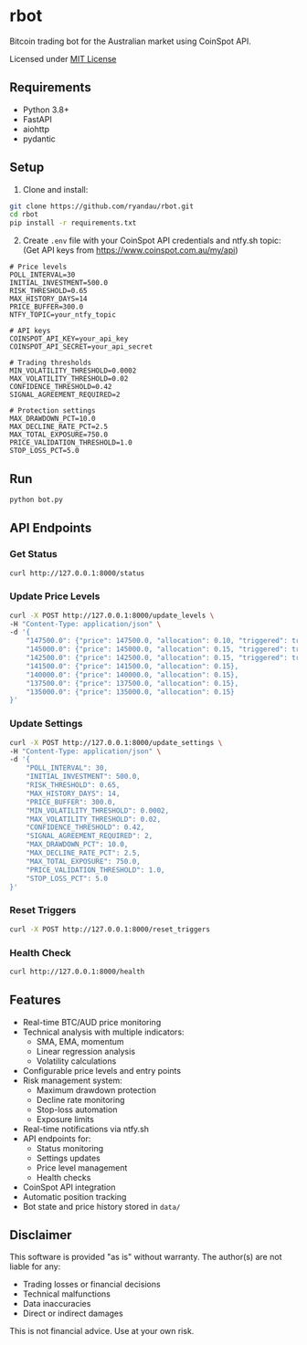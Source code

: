 # rbot

Bitcoin trading bot for the Australian market using CoinSpot API.

Licensed under [MIT License](LICENSE)

## Requirements
- Python 3.8+
- FastAPI
- aiohttp
- pydantic

## Setup

1. Clone and install:
```bash
git clone https://github.com/ryandau/rbot.git
cd rbot
pip install -r requirements.txt
```

2. Create `.env` file with your CoinSpot API credentials and ntfy.sh topic:
(Get API keys from https://www.coinspot.com.au/my/api)
```env
# Price levels
POLL_INTERVAL=30
INITIAL_INVESTMENT=500.0
RISK_THRESHOLD=0.65
MAX_HISTORY_DAYS=14
PRICE_BUFFER=300.0
NTFY_TOPIC=your_ntfy_topic

# API keys 
COINSPOT_API_KEY=your_api_key
COINSPOT_API_SECRET=your_api_secret

# Trading thresholds
MIN_VOLATILITY_THRESHOLD=0.0002
MAX_VOLATILITY_THRESHOLD=0.02 
CONFIDENCE_THRESHOLD=0.42
SIGNAL_AGREEMENT_REQUIRED=2

# Protection settings
MAX_DRAWDOWN_PCT=10.0
MAX_DECLINE_RATE_PCT=2.5 
MAX_TOTAL_EXPOSURE=750.0
PRICE_VALIDATION_THRESHOLD=1.0
STOP_LOSS_PCT=5.0
```

## Run

```bash
python bot.py
```

## API Endpoints

### Get Status
```bash
curl http://127.0.0.1:8000/status
```

### Update Price Levels
```bash
curl -X POST http://127.0.0.1:8000/update_levels \
-H "Content-Type: application/json" \
-d '{
    "147500.0": {"price": 147500.0, "allocation": 0.10, "triggered": true},
    "145000.0": {"price": 145000.0, "allocation": 0.15, "triggered": true},
    "142500.0": {"price": 142500.0, "allocation": 0.15, "triggered": true},
    "141500.0": {"price": 141500.0, "allocation": 0.15},
    "140000.0": {"price": 140000.0, "allocation": 0.15},
    "137500.0": {"price": 137500.0, "allocation": 0.15},
    "135000.0": {"price": 135000.0, "allocation": 0.15}
}'
```

### Update Settings
```bash
curl -X POST http://127.0.0.1:8000/update_settings \
-H "Content-Type: application/json" \
-d '{
    "POLL_INTERVAL": 30,
    "INITIAL_INVESTMENT": 500.0,
    "RISK_THRESHOLD": 0.65,
    "MAX_HISTORY_DAYS": 14,
    "PRICE_BUFFER": 300.0,
    "MIN_VOLATILITY_THRESHOLD": 0.0002,
    "MAX_VOLATILITY_THRESHOLD": 0.02,
    "CONFIDENCE_THRESHOLD": 0.42,
    "SIGNAL_AGREEMENT_REQUIRED": 2,
    "MAX_DRAWDOWN_PCT": 10.0,
    "MAX_DECLINE_RATE_PCT": 2.5,
    "MAX_TOTAL_EXPOSURE": 750.0,
    "PRICE_VALIDATION_THRESHOLD": 1.0,
    "STOP_LOSS_PCT": 5.0
}'
```

### Reset Triggers
```bash
curl -X POST http://127.0.0.1:8000/reset_triggers
```

### Health Check
```bash
curl http://127.0.0.1:8000/health
```

## Features

* Real-time BTC/AUD price monitoring
* Technical analysis with multiple indicators:
  - SMA, EMA, momentum
  - Linear regression analysis
  - Volatility calculations
* Configurable price levels and entry points
* Risk management system:
  - Maximum drawdown protection
  - Decline rate monitoring
  - Stop-loss automation
  - Exposure limits
* Real-time notifications via ntfy.sh
* API endpoints for:
  - Status monitoring
  - Settings updates
  - Price level management
  - Health checks
* CoinSpot API integration
* Automatic position tracking
* Bot state and price history stored in `data/`

## Disclaimer

This software is provided "as is" without warranty. The author(s) are not liable for any:
- Trading losses or financial decisions
- Technical malfunctions
- Data inaccuracies
- Direct or indirect damages

This is not financial advice. Use at your own risk.
